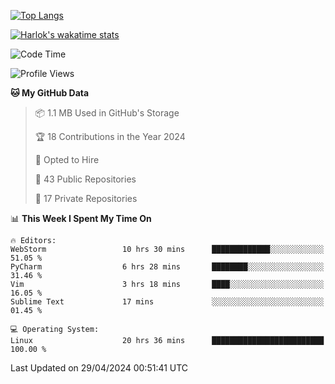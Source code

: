 [![Top Langs](https://github-readme-stats.vercel.app/api/top-langs/?username=remisiki&theme=dracula&layout=compact&hide=Jupyter%20Notebook,CSS,HTML&langs_count=10&exclude_repo=GMM-Demux-GUI)](https://github.com/anuraghazra/github-readme-stats)

[![Harlok's wakatime stats](https://github-readme-stats.vercel.app/api/wakatime?username=@remisiki&theme=dracula&layout=compact&langs_count=10&hide=other,html,css,text,json,markdown,jupyter)](https://github.com/anuraghazra/github-readme-stats)

<!--START_SECTION:waka-->
![Code Time](http://img.shields.io/badge/Code%20Time-813%20hrs%2058%20mins-blue)

![Profile Views](http://img.shields.io/badge/Profile%20Views-0-blue)

**🐱 My GitHub Data** 

> 📦 1.1 MB Used in GitHub's Storage 
 > 
> 🏆 18 Contributions in the Year 2024
 > 
> 💼 Opted to Hire
 > 
> 📜 43 Public Repositories 
 > 
> 🔑 17 Private Repositories 
 > 
📊 **This Week I Spent My Time On** 

```text
🔥 Editors: 
WebStorm                 10 hrs 30 mins      █████████████░░░░░░░░░░░░   51.05 % 
PyCharm                  6 hrs 28 mins       ████████░░░░░░░░░░░░░░░░░   31.46 % 
Vim                      3 hrs 18 mins       ████░░░░░░░░░░░░░░░░░░░░░   16.05 % 
Sublime Text             17 mins             ░░░░░░░░░░░░░░░░░░░░░░░░░   01.45 % 

💻 Operating System: 
Linux                    20 hrs 36 mins      █████████████████████████   100.00 % 
```


 Last Updated on 29/04/2024 00:51:41 UTC
<!--END_SECTION:waka-->
